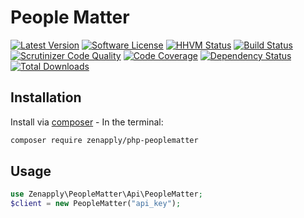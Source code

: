 # People Matter
[![Latest Version](https://img.shields.io/github/release/zenapply/php-peoplematter.svg?style=flat-square)](https://github.com/zenapply/php-peoplematter/releases)
[![Software License](https://img.shields.io/badge/license-MIT-brightgreen.svg?style=flat-square)](LICENSE.md)
[![HHVM Status](http://hhvm.h4cc.de/badge/zenapply/php-peoplematter.svg?style=flat-square)](http://hhvm.h4cc.de/package/zenapply/php-peoplematter)
[![Build Status](https://travis-ci.org/zenapply/php-peoplematter.svg?branch=master)](https://travis-ci.org/zenapply/php-peoplematter)
[![Scrutinizer Code Quality](https://scrutinizer-ci.com/g/zenapply/php-peoplematter/badges/quality-score.png?b=master)](https://scrutinizer-ci.com/g/zenapply/php-peoplematter/?branch=master)
[![Code Coverage](https://scrutinizer-ci.com/g/zenapply/php-peoplematter/badges/coverage.png?b=master)](https://scrutinizer-ci.com/g/zenapply/php-peoplematter/?branch=master)
[![Dependency Status](https://www.versioneye.com/user/projects/56f3252c35630e0029db0187/badge.svg?style=flat)](https://www.versioneye.com/user/projects/56f3252c35630e0029db0187)
[![Total Downloads](https://img.shields.io/packagist/dt/zenapply/php-peoplematter.svg?style=flat-square)](https://packagist.org/packages/zenapply/php-peoplematter) 

## Installation

Install via [composer](https://getcomposer.org/) - In the terminal:
```bash
composer require zenapply/php-peoplematter
```

## Usage

```php
use Zenapply\PeopleMatter\Api\PeopleMatter;
$client = new PeopleMatter("api_key");
```
